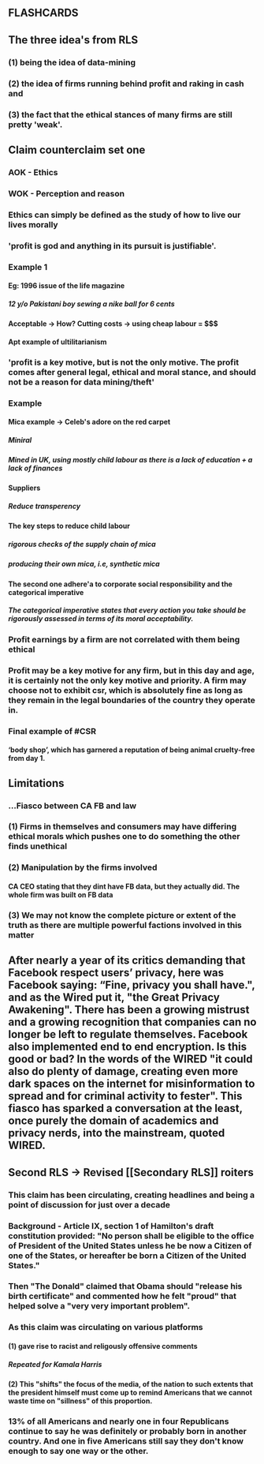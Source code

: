 ## FLASHCARDS
## **The three idea's from RLS**
### (1) being the idea of data-mining
### (2) the idea of firms running behind profit and raking in cash and
### (3) the fact that the ethical stances of many firms are still pretty 'weak'.
## **Claim counterclaim set one**
### AOK - Ethics
### WOK - Perception and reason
### Ethics can simply be defined as the study of how to live our lives morally
### **'profit is god and anything in its pursuit is justifiable'.**
### Example 1
#### Eg: 1996 issue of the life magazine
##### 12 y/o Pakistani boy sewing a nike ball for 6 cents
#### Acceptable -> How? Cutting costs -> using cheap labour = $$$
#### Apt example of ultilitarianism
### **'profit is a key motive, but is not the only motive. The profit comes after general legal, ethical and moral stance, and should not be a reason for data mining/theft'**
### Example
#### Mica example -> Celeb's adore on the red carpet
##### Miniral
##### Mined in UK, using mostly child labour as there is a lack of education + a lack of finances
#### Suppliers
##### Reduce transperency
#### The key steps to reduce child labour
##### rigorous checks of the supply chain of mica
##### producing their own mica, i.e, synthetic mica
#### The second one adhere'a to corporate social responsibility and the categorical imperative
##### The categorical imperative states that every action you take should be rigorously assessed in terms of its moral acceptability.
### Profit earnings by a firm are not correlated with them being ethical
### Profit may be a key motive for any firm, but in this day and age, it is certainly not the only key motive and priority. A firm may choose not to exhibit csr, which is absolutely fine as long as they remain in the legal boundaries of the country they operate in.
### Final example of #CSR
#### ‘body shop’, which has garnered a reputation of being animal cruelty-free from day 1.
## **Limitations**
### …Fiasco between CA FB and law
### (1) Firms in themselves and consumers may have differing ethical morals which pushes one to do something the other finds unethical
### (2) Manipulation by the firms involved
#### CA CEO stating that they dint have FB data, but they actually did. The whole firm was built on FB data
### (3) We may not know the complete picture or extent of the truth as there are multiple powerful factions involved in this matter
## After nearly a year of its critics demanding that Facebook respect users’ privacy, here was Facebook saying: “Fine, privacy you shall have.", and as the Wired put it, "the Great Privacy Awakening". There has been a growing mistrust and a growing recognition that companies can no longer be left to regulate themselves. Facebook also implemented end to end encryption. Is this good or bad? In the words of the WIRED "it could also do plenty of damage, creating even more dark spaces on the internet for misinformation to spread and for criminal activity to fester".  This fiasco has sparked a conversation at the least, once purely the domain of academics and privacy nerds, into the mainstream, quoted WIRED.
## **Second RLS** -> Revised [[Secondary RLS]] roiters
### This claim has been circulating, creating headlines and being a point of discussion for just over a decade
### Background - Article IX, section 1 of Hamilton's draft constitution provided: "No person shall be eligible to the office of President of the United States unless he be now a Citizen of one of the States, or hereafter be born a Citizen of the United States."
### Then "The Donald" claimed that Obama should "release his birth certificate" and commented how he felt "proud" that helped solve a "very very important problem".
### As this claim was circulating on various platforms
#### (1) gave rise to racist and religously offensive comments
##### Repeated for Kamala Harris
#### (2) This "shifts" the focus of the media, of the nation to such extents that the president himself must come up to remind Americans that we cannot waste time on "sillness" of this proportion.
### 13% of all Americans and nearly one in four Republicans continue to say he was definitely or probably born in another country. And one in five Americans still say they don't know enough to say one way or the other.